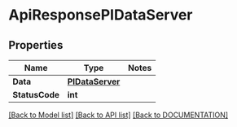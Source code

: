# ApiResponsePIDataServer

## Properties
Name | Type | Notes
------------ | ------------- | -------------
**Data** | **[**PIDataServer**](../Model/PIDataServer.md)**
**StatusCode** | **int**

[[Back to Model list]](../../DOCUMENTATION.md#documentation-for-models) [[Back to API list]](../../DOCUMENTATION.md#documentation-for-api-endpoints) [[Back to DOCUMENTATION]](../../DOCUMENTATION.md)
